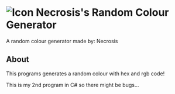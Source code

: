 # ![Icon](https://i.imgur.com/kbwOZST.png) Necrosis's Random Colour Generator
A random colour generator made by: Necrosis
## About
This programs generates a random colour with hex and rgb code!

This is my 2nd program in C# so there might be bugs...


